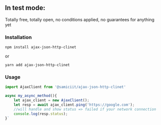## In test mode:
Totally free, totally open, no conditions applied, no guarantees for anything yet
### Installation
`npm install ajax-json-http-clinet`

or

`yarn add ajax-json-http-clinet`
### Usage

```js
import AjaxClient from '@samiciit/ajax-json-http-clinet'

async my_async_method(){
    let ajax_client = new AjaxClient();
    let resp = await ajax_client.ping('https://google.com');
    //will handle and show status => failed if your network connection failed
    console.log(resp.status);
}`
```